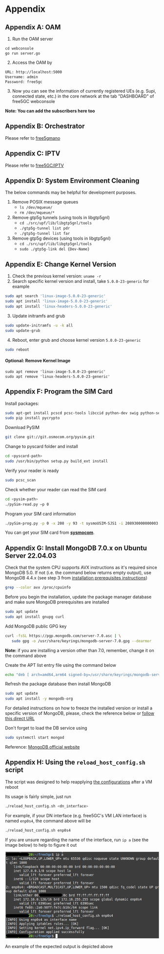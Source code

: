 <!-- Google tag (gtag.js) --> <script async src="https://www.googletagmanager.com/gtag/js?id=G-JETJ7TJ805"></script> <script> window.dataLayer = window.dataLayer || []; function gtag(){dataLayer.push(arguments);} gtag('js', new Date()); gtag('config', 'G-JETJ7TJ805'); </script>

# Appendix
## Appendix A: OAM 
1. Run the OAM server
```
cd webconsole
go run server.go
```
2. Access the OAM by
```
URL: http://localhost:5000
Username: admin
Password: free5gc
```
3. Now you can see the information of currently registered UEs (e.g. Supi, connected state, etc.) in the core network at the tab "DASHBOARD" of free5GC webconsole

**Note: You can add the subscribers here too**

## Appendix B: Orchestrator
Please refer to [free5gmano](https://github.com/free5gmano)

## Appendix C: IPTV
Please refer to [free5GC/IPTV](https://github.com/free5gc/IPTV)

## Appendix D: System Environment Cleaning
The below commands may be helpful for development purposes.

1. Remove POSIX message queues
    - ```ls /dev/mqueue/```
    - ```rm /dev/mqueue/*```
2. Remove gtp5g tunnels (using tools in libgtp5gnl)
    - ```cd ./src/upf/lib/libgtp5gnl/tools```
    - ```./gtp5g-tunnel list pdr```
    - ```./gtp5g-tunnel list far```
3. Remove gtp5g devices (using tools in libgtp5gnl)
    - ```cd ./src/upf/lib/libgtp5gnl/tools```
    - ```sudo ./gtp5g-link del {Dev-Name}```

## Appendix E: Change Kernel Version
1. Check the previous kernel version: `uname -r`
2. Search specific kernel version and install, take `5.0.0-23-generic` for example
```bash
sudo apt search 'linux-image-5.0.0-23-generic'
sudo apt install 'linux-image-5.0.0-23-generic'
sudo apt install 'linux-headers-5.0.0-23-generic'
```
3. Update initramfs and grub
```bash
sudo update-initramfs -u -k all
sudo update-grub
```
4. Reboot, enter grub and choose kernel version `5.0.0-23-generic`
```bash
sudo reboot
```
#### Optional: Remove Kernel Image
```
sudo apt remove 'linux-image-5.0.0-23-generic'
sudo apt remove 'linux-headers-5.0.0-23-generic'
```

## Appendix F: Program the SIM Card
Install packages:
```bash
sudo apt-get install pcscd pcsc-tools libccid python-dev swig python-setuptools python-pip libpcsclite-dev
sudo pip install pycrypto
```

Download PySIM
```bash
git clone git://git.osmocom.org/pysim.git
```

Change to pyscard folder and install
```bash
cd <pyscard-path>
sudo /usr/bin/python setup.py build_ext install
```

Verify your reader is ready

```bash
sudo pcsc_scan
```

Check whether your reader can read the SIM card
```bash
cd <pysim-path>
./pySim-read.py –p 0
```

Program your SIM card information
```bash
./pySim-prog.py -p 0 -x 208 -y 93 -t sysmoUSIM-SJS1 -i 208930000000003 --op=8e27b6af0e692e750f32667a3b14605d -k 8baf473f2f8fd09487cccbd7097c6862 -s 8988211000000088313 -a 23605945
```

You can get your SIM card from [**sysmocom**](https://shop.sysmocom.de/SIM/).

## Appendix G: Install MongoDB 7.0.x on Ubuntu Server 22.04.03

Check that the system CPU supports AVX instructions as it's required since MongoDB 5.0. If not (i.e. the command below returns empty output), use MongoDB 4.4.x (see step 3 from [installation prerequisites instructions](https://free5gc.org/guide/3-install-free5gc/#a-prerequisites))

```bash
grep --color avx /proc/cpuinfo
```

Before you begin the installation, update the package manager database and make sure MongoDB prerequisites are installed
```bash
sudo apt update
sudo apt install gnupg curl
```
Add MongoDB public GPG key
```bash
curl -fsSL https://pgp.mongodb.com/server-7.0.asc | \
   sudo gpg -o /usr/share/keyrings/mongodb-server-7.0.gpg --dearmor
```
**Note:** if you are installing a version other than 7.0, remember, change it on the command above

Create the APT list entry file using the command below
```bash
echo "deb [ arch=amd64,arm64 signed-by=/usr/share/keyrings/mongodb-server-7.0.gpg ] https://repo.mongodb.org/apt/ubuntu jammy/mongodb-org/7.0 multiverse" | sudo tee /etc/apt/sources.list.d/mongodb-org-7.0.list
```

Refresh the package database then install MongoDB

```bash
sudo apt update
sudo apt install -y mongodb-org
```

For detailed instructions on how to freeze the installed version or install a specific version of MongoDB, please, check the reference below or [follow this direct URL](https://www.mongodb.com/docs/manual/tutorial/install-mongodb-on-ubuntu/#install-the-mongodb-packages)

Don't forget to load the DB service using

```bash
sudo systemctl start mongod
```

Reference: [MongoDB official website](https://www.mongodb.com/docs/manual/tutorial/install-mongodb-on-ubuntu/)

## Appendix H: Using the `reload_host_config.sh` script

The script was designed to help reapplying [the configurations](./5-install-ueransim.md#7-testing-ueransim-against-free5gc) after a VM reboot

Its usage is fairly simple, just run

```bash
./reload_host_config.sh <dn_interface>
```

For example, if your DN interface (e.g. free5GC's VM LAN interface) is named `enp0s4`, the command above will be

```bash
./reload_host_config.sh enp0s4
```

If you are unsure regarding the name of the interface, run `ip a` (see the image below) to help to figure it out

![](A-reload-config-script-example.png)

An example of the expected output is depicted above
